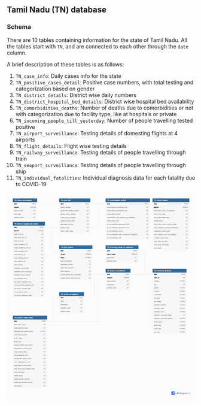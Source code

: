 ## Tamil Nadu (TN) database


<!-- @import "[TOC]" {cmd="toc" depthFrom=1 depthTo=6 orderedList=false} -->


### Schema

There are 10 tables containing information for the state of Tamil Nadu. All the tables start with `TN`, and are connected to each other through the `date` column.

A brief description of these tables is as follows:

1. `TN_case_info`: Daily cases info for the state
2. `TN_positive_cases_detail`: Positive case numbers, with total testing and categorization based on gender
3. `TN_district_details`: District wise daily numbers
4. `TN_district_hospital_bed_details`: District wise hospital bed availability
5. `TN_comorbidities_deaths`: Number of deaths due to comorbidities or not with categorization due to facility type, like at hospitals or private
6. `TN_incoming_people_till_yesterday`: Number of people travelling tested positive
7. `TN_airport_surveillance`: Testing details of domesting flights at 4 airports
8. `TN_flight_details`: Flight wise testing details
9. `TN_railway_surveillance`: Testing details of people travelling through train
10. `TN_seaport_surveillance`: Testing details of people travelling through ship
11. `TN_individual_fatalities`: Individual diagnosis data for each fatality due to COVID-19


![test](./images/TN_tables.png)
